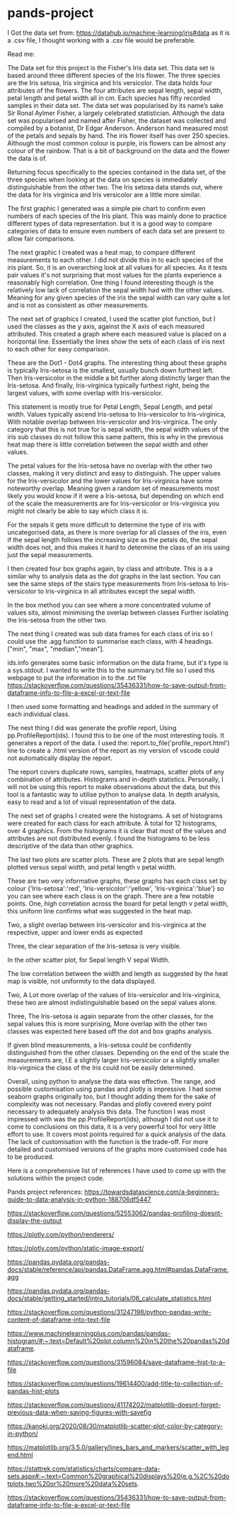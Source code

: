 # pands-project

I Got the data set from:
https://datahub.io/machine-learning/iris#data
as it is a .csv file, I thought working with a .csv file would be preferable. 

Read me:

The Data set for this project is the Fisher's Iris data set. This data set is based around three different species of the Iris flower. The three species are the Iris setosa, Iris virginica and Iris versicolor. The data holds four attributes of the flowers. The four attributes are sepal length, sepal width, petal length and petal width all in cm. Each species has fifty recorded samples in their data set. The data set was popularised by its name’s sake Sir Ronal Aylmer Fisher, a largely celebrated statistician.
Although the data set was popularised and named after Fisher, the dataset was collected and compiled by a botanist, Dr Edgar Anderson.
Anderson hand measured most of the petals and sepals by hand. The iris flower itself has over 250 species. Although the most common colour is purple, iris flowers can be almost any colour of the rainbow. 
That is a bit of background on the data and the flower the data is of. 

Returning focus specifically to the species contained in the data set, of the three species when looking at the data on species is immediately distinguishable from the other two. The Iris setosa data stands out, where the data for Iris virginica and Iris versicolor are a little more similar. 

The first graphic I generated was a simple pie chart to confirm even numbers of each species of the Iris plant. This was mainly done to practice different types of data representation. but it is a good way to compare categories of data to ensure even numbers of each data set are present to allow fair comparisons. 

The next graphic I created was a heat map, to compare different measurements to each other. 
I did not divide this in to each species of the iris plant. So, it is an overarching look at all values for all species. As it tests pair values it's not surprising that most values for the plants experience a reasonably high correlation. One thing I found interesting though is the relatively low lack of correlation the sepal width had with the other values. 
Meaning for any given species of the iris the sepal width can vary quite a lot and is not as consistent as other measurements. 

The next set of graphics I created, I used the scatter plot function, but I used the classes as the y axis, against the X axis of each measured attributed. 
This created a graph where each measured value is placed on a horizontal line. Essentially the lines show the sets of each class of iris next to each other for easy comparison. 

These are the Dot1 - Dot4 graphs. The interesting thing about these graphs is typically Iris-setosa is the smallest, usually bunch down furthest left. Then Iris-versicolor in the middle a bit further along distinctly larger than the Iris-setosa. And finally, Iris-virginica typically furthest right, being the largest values, with some overlap with Iris-versicolor.

This statement is mostly true for Petal Length, Sepal Length, and petal width. Values typically ascend Iris-setosa to Iris-versicolor to Iris-virginica, With notable overlap between  Iris-versicolor and Iris-virginica. The only category that this is not true for is sepal width, the sepal width values of the iris sub classes do not follow this same pattern, this is why in the previous heat map there is little correlation between the sepal width and other values. 

The petal values for the Iris-setosa have no overlap with the other two classes, making it very distinct and easy to distinguish. The upper values for the Iris-versicolor and the lower values for Iris-virginica have some noteworthy overlap. Meaning given a random set of measurements most likely you would know if it were a Iris-setosa, but depending on which end of the scale the measurements are for Iris-versicolor or Iris-virginica you might not clearly be able to say which class it is. 

For the sepals it gets more difficult to determine the type of iris with uncategorised data, as there is more overlap for all classes of the iris, even if the sepal length follows the increasing size as the petals do, the sepal width does not, and this makes it hard to determine the class of an iris using just the sepal measurements. 

I then created four box graphs again, by class and attribute. This is a a similar why to analysis data as the dot graphs in the last section. You can see the same steps of the stairs type measurements from Iris-setosa to Iris-versicolor to Iris-virginica in all attributes except the sepal width. 

In the box method you can see where a more concentrated volume of values sits, almost minimising the overlap between classes Further isolating the Iris-setosa from the other two. 

The next thing I created was sub data frames for each class of iris so I could use the .agg function to summarise each class, with 4 headings. ["min", "max", "median","mean"].

ids.info generates some basic information on the data frame, but it's type is a sys.stdout.
I wanted to write this to the summary.txt file so I used this webpage to put the information in to the .txt file  https://stackoverflow.com/questions/35436331/how-to-save-output-from-dataframe-info-to-file-a-excel-or-text-file

I then used some formatting and headings and added in the summary of each individual class. 

The next thing I did was generate the profile report, Using pp.ProfileReport(ids).
I found this to be one of the most interesting tools. It generates a report of the data. I used the: report.to_file('profile_report.html') line to create a .html version of the report as my version of vscode could not automatically display the report.

The report covers duplicate rows, samples, heatmaps, scatter plots of any combination of attributes. Histograms and in-depth statistics. Personally, I will not be using this report to make observations about the data, but this tool is a fantastic way to utilise python to analyse data. In depth analysis, easy to read and a lot of visual representation of the data. 

The next set of graphs I created were the histograms. A set of histograms were created for each class for each attribute. A total for 12 histograms, over 4 graphics. 
From the histograms it is clear that most of the values and attributes are not distributed evenly. I found the histograms to be less descriptive of the data than other graphics. 

The last two plots are scatter plots. These are 2 plots that are sepal length plotted versus sepal width, and petal length v petal width. 

These are two very informative graphs, these graphs has each class set by colour {'Iris-setosa':'red', 'Iris-versicolor':'yellow', 'Iris-virginica':'blue'} so you can see where each class is on the graph. 
There are a few notable points. 
One, high correlation across the board for petal length v petal width, this uniform line confirms what was suggested in the heat map.

Two, a slight overlap between Iris-versicolor and Iris-virginica at the respective, upper and lower ends as expected

Three, the clear separation of the Iris-setosa is very visible. 

In the other scatter plot, for Sepal length V sepal Width. 

The low correlation between the width and length as suggested by the heat map is visible, not uniformity to the data displayed. 

Two, A Lot more overlap of the values of Iris-versicolor and Iris-virginica, these two are almost indistinguishable based on the sepal values alone. 

Three, The Iris-setosa is again separate from the other classes, for the sepal values this is more surprising, More overlap with the other two classes was expected here based off the dot and box graphs analysis. 

If given blind measurements, a Iris-setosa could be confidently distinguished from the other classes. Depending on the end of the scale the measurements are, I.E a slightly larger Iris-versicolor or a slightly smaller Iris-virginica the class of the Iris could not be easily determined. 

Overall, using python to analyse the data was effective. The range, and possible customisation using pandas and plotly is impressive. I had some seaborn graphs originally too, but I thought adding them for the sake of complexity was not necessary. Pandas and plotly covered every point necessary to adequately analysis this data. The function I was most impressed with was the pp.ProfileReport(ids), although I did not use it to come to conclusions on this data, it is a very powerful tool for very little effort to use. It covers most points required for a quick analysis of the data. The lack of customisation with the function is the trade-off. 
For more detailed and customised versions of the graphs more customised code has to be produced. 




Here is a comprehensive list of references I have used to come up with the solutions within the project code.

Pands project references:
https://towardsdatascience.com/a-beginners-guide-to-data-analysis-in-python-188706df5447

https://stackoverflow.com/questions/52553062/pandas-profiling-doesnt-display-the-output

https://plotly.com/python/renderers/

https://plotly.com/python/static-image-export/

https://pandas.pydata.org/pandas-docs/stable/reference/api/pandas.DataFrame.agg.html#pandas.DataFrame.agg

https://pandas.pydata.org/pandas-docs/stable/getting_started/intro_tutorials/06_calculate_statistics.html

https://stackoverflow.com/questions/31247198/python-pandas-write-content-of-dataframe-into-text-file

https://www.machinelearningplus.com/pandas/pandas-histogram/#:~:text=Default%20plot,column%20in%20the%20pandas%20dataframe.

https://stackoverflow.com/questions/31596084/save-dataframe-hist-to-a-file

https://stackoverflow.com/questions/19614400/add-title-to-collection-of-pandas-hist-plots

https://stackoverflow.com/questions/41174202/matplotlib-doesnt-forget-previous-data-when-saving-figures-with-savefig

https://kanoki.org/2020/08/30/matplotlib-scatter-plot-color-by-category-in-python/

https://matplotlib.org/3.5.0/gallery/lines_bars_and_markers/scatter_with_legend.html

https://stattrek.com/statistics/charts/compare-data-sets.aspx#:~:text=Common%20graphical%20displays%20(e.g.%2C%20dotplots,two%20or%20more%20data%20sets.

https://stackoverflow.com/questions/35436331/how-to-save-output-from-dataframe-info-to-file-a-excel-or-text-file
